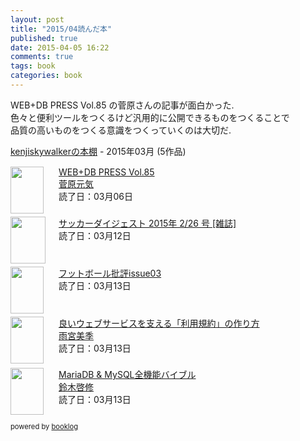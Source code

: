 ```yaml
---
layout: post
title: "2015/04読んだ本"
published: true
date: 2015-04-05 16:22
comments: true
tags: book
categories: book
---
```


WEB+DB PRESS Vol.85 の菅原さんの記事が面白かった.  
色々と便利ツールをつくるけど汎用的に公開できるものをつくることで  
品質の高いものをつくる意識をつくっていくのは大切だ.

<div style="margin-bottom:15px;"><a href="http://booklog.jp/users/kenjiskywalker" target="_blank">kenjiskywalkerの本棚</a> - 2015年03月 (5作品)</div><div style="margin-bottom:5px;"><div style="width:75px;height:75px;float:left;margin-right:2px;"><a href="http://booklog.jp/item/1/4774171417" target="_blank"><img src="http://ecx.images-amazon.com/images/I/611JK2E4TZL._SL75_.jpg" width="53" height="75" alt="" /></a></div><div><a href="http://booklog.jp/item/1/4774171417" target="_blank">WEB+DB PRESS Vol.85</a><br /><a href="http://booklog.jp/author/%E8%8F%85%E5%8E%9F%E5%85%83%E6%B0%97" target="_blank">菅原元気</a><br />読了日：03月06日<br /></div><br style="clear:both;" /></div><div style="margin-bottom:5px;"><div style="width:75px;height:75px;float:left;margin-right:2px;"><a href="http://booklog.jp/item/1/B00S5TMPEW" target="_blank"><img src="http://ecx.images-amazon.com/images/I/61y%2Blg9CuVL._SL75_.jpg" width="56" height="75" alt="" /></a></div><div><a href="http://booklog.jp/item/1/B00S5TMPEW" target="_blank">サッカーダイジェスト 2015年 2/26 号 [雑誌]</a><br />読了日：03月12日<br /></div><br style="clear:both;" /></div><div style="margin-bottom:5px;"><div style="width:75px;height:75px;float:left;margin-right:2px;"><a href="http://booklog.jp/item/1/B00R2R1TF4" target="_blank"><img src="http://ecx.images-amazon.com/images/I/519vf3oC9vL._SL75_.jpg" width="53" height="75" alt="" /></a></div><div><a href="http://booklog.jp/item/1/B00R2R1TF4" target="_blank">フットボール批評issue03</a><br />読了日：03月13日<br /></div><br style="clear:both;" /></div><div style="margin-bottom:5px;"><div style="width:75px;height:75px;float:left;margin-right:2px;"><a href="http://booklog.jp/item/1/B00K2RFJK2" target="_blank"><img src="http://ecx.images-amazon.com/images/I/51uLiMEIS%2BL._SL75_.jpg" width="53" height="75" alt="" /></a></div><div><a href="http://booklog.jp/item/1/B00K2RFJK2" target="_blank">良いウェブサービスを支える「利用規約」の作り方</a><br /><a href="http://booklog.jp/author/%E9%9B%A8%E5%AE%AE%E7%BE%8E%E5%AD%A3" target="_blank">雨宮美季</a><br />読了日：03月13日<br /></div><br style="clear:both;" /></div><div style="margin-bottom:5px;"><div style="width:75px;height:75px;float:left;margin-right:2px;"><a href="http://booklog.jp/item/1/B00T71MYZC" target="_blank"><img src="http://ecx.images-amazon.com/images/I/5136en3PhGL._SL75_.jpg" width="53" height="75" alt="" /></a></div><div><a href="http://booklog.jp/item/1/B00T71MYZC" target="_blank">MariaDB & MySQL全機能バイブル</a><br /><a href="http://booklog.jp/author/%E9%88%B4%E6%9C%A8%E5%95%93%E4%BF%AE" target="_blank">鈴木啓修</a><br />読了日：03月13日<br /></div><br style="clear:both;" /></div><div style="margin:10px 0;font-size:80%;">powered by <a href="http://booklog.jp" target="_blank">booklog</a></div>

